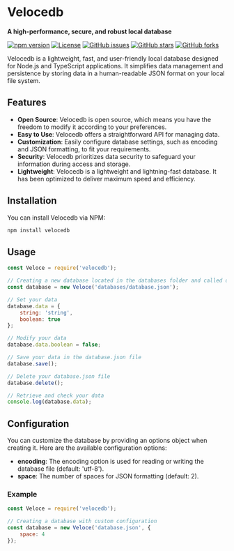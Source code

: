 # Velocedb

**A high-performance, secure, and robust local database**

[![npm version](https://badge.fury.io/js/velocedb.svg)](https://www.npmjs.com/package/velocedb)
[![License](https://img.shields.io/badge/license-MIT-blue.svg)](https://opensource.org/licenses/MIT)
[![GitHub issues](https://img.shields.io/github/issues/amirfarzamnia/velocedb.svg)](https://github.com/amirfarzamnia/velocedb/issues)
[![GitHub stars](https://img.shields.io/github/stars/amirfarzamnia/velocedb.svg)](https://github.com/amirfarzamnia/velocedb/stargazers)
[![GitHub forks](https://img.shields.io/github/forks/amirfarzamnia/velocedb.svg)](https://github.com/amirfarzamnia/velocedb/forks)

Velocedb is a lightweight, fast, and user-friendly local database designed for Node.js and TypeScript applications. It simplifies data management and persistence by storing data in a human-readable JSON format on your local file system.

## Features

- **Open Source**: Velocedb is open source, which means you have the freedom to modify it according to your preferences.
- **Easy to Use**: Velocedb offers a straightforward API for managing data.
- **Customization**: Easily configure database settings, such as encoding and JSON formatting, to fit your requirements.
- **Security**: Velocedb prioritizes data security to safeguard your information during access and storage.
- **Lightweight**: Velocedb is a lightweight and lightning-fast database. It has been optimized to deliver maximum speed and efficiency.

## Installation

You can install Velocedb via NPM:

```bash
npm install velocedb
```

## Usage

```javascript
const Veloce = require('velocedb');

// Creating a new database located in the databases folder and called database.json
const database = new Veloce('databases/database.json');

// Set your data
database.data = {
    string: 'string',
    boolean: true
};

// Modify your data
database.data.boolean = false;

// Save your data in the database.json file
database.save();

// Delete your database.json file
database.delete();

// Retrieve and check your data
console.log(database.data);
```

## Configuration

You can customize the database by providing an options object when creating it. Here are the available configuration options:

- **encoding**: The encoding option is used for reading or writing the database file (default: 'utf-8').
- **space**: The number of spaces for JSON formatting (default: 2).

### Example

```javascript
const Veloce = require('velocedb');

// Creating a database with custom configuration
const database = new Veloce('database.json', {
    space: 4
});
```